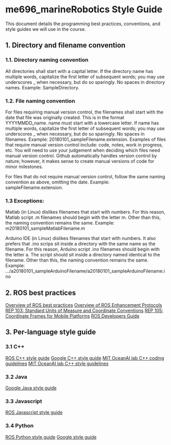 # me696_marineRobotics Style Guide

This document details the programming best practices, conventions, and style guides we will use in the course.

## 1. Directory and filename convention

### 1.1. Directory naming convention
All directories shall start with a capital letter. If the directory name has multiple words, capitalize the first letter of subsequent words; you may use underscores _ when necessary, but do so sparingly. No spaces in directory names. Example: SampleDirectory.

### 1.2. File naming convention
For files requiring manual version control, the filenames shall start with the date that file was originally created. This is in the format YYYYMMDD_name. name must start with a lowercase letter. If name has multiple words, capitalize the first letter of subsequent words; you may use underscores _ when necessary, but do so sparingly. No spaces in filenames. Example: 20180101_sampleFilename.extension. Examples of files that require manual version control include: code, notes, work in progress, etc. You will need to use your judgement when deciding which files need manual version control. Github automatically handles version control by nature; however, it makes sense to create manual versions of code for minor milestones.

For files that do not require manual version control, follow the same naming convention as above, omitting the date. Example: sampleFilename.extension.

### 1.3 Exceptions:

Matlab (in Linux) dislikes filenames that start with numbers. For this reason, Matlab script .m filenames should begin with the letter m. Other than this, the naming convention remains the same. Example: m20180101_sampleMatlabFilename.m

Arduino IDE (in Linux) dislikes filenames that start with numbers. It also prefers that .ino scrips sit inside a directory with the same name as the filename. For this reason, Arduino script .ino filenames should begin with the letter a. The script should sit inside a directory named identical to the filename. Other than this, the naming convention remains the same. Example: .../a20180101_sampleArduinoFilename/a20180101_sampleArduinoFilename.ino

## 2. ROS best practices
[Overview of ROS best practices](http://wiki.ros.org/BestPractices)
[Overview of ROS Enhancement Protocols](http://www.ros.org/reps/rep-0000.html)
[REP 103: Standard Units of Measure and Coordinate Conventions](http://www.ros.org/reps/rep-0103.html)
[REP 105: Coordinate Frames for Mobile Platforms](http://www.ros.org/reps/rep-0105.html)
[ROS Developers Guide](http://wiki.ros.org/DevelopersGuide)

## 3. Per-language style guide

### 3.1 C++
[ROS C++ style guide](http://wiki.ros.org/CppStyleGuide)
[Google C++ style guide](https://google.github.io/styleguide/cppguide.html)
[MIT OceanAI lab C++ coding guidelines](http://oceanai.mit.edu/ivpman/pmwiki/pmwiki.php?n=Lab.CPPStructure)
[MIT OceanAI lab C++ style guidelines](http://oceanai.mit.edu/ivpman/pmwiki/pmwiki.php?n=Lab.CPPStyle)

### 3.2 Java
[Google Java style guide](https://google.github.io/styleguide/javaguide.html)

### 3.3 Javascript
[ROS Javascript style guide](http://wiki.ros.org/JavaScriptStyleGuide)

### 3.4 Python
[ROS Python style guide](http://wiki.ros.org/PyStyleGuide)
[Google style guide](https://github.com/google/styleguide/blob/gh-pages/pyguide.md)
